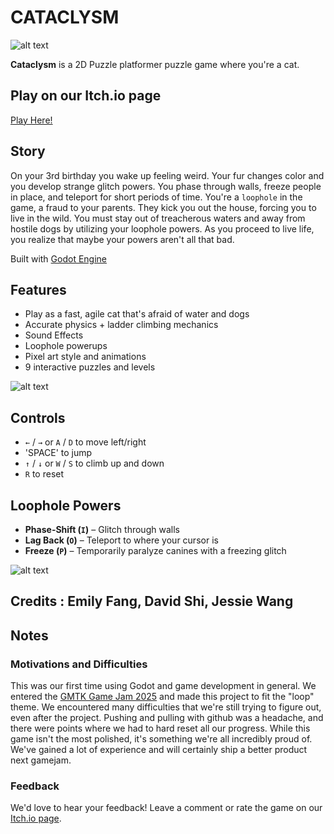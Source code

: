 # CATACLYSM
![alt text](<Screenshot 2025-08-04 at 1.10.59 AM.png>)

**Cataclysm** is a 2D Puzzle platformer puzzle game where you're a cat. 

## Play on our Itch.io page
[Play Here!](https://emilyxfang.itch.io/cataclysm/)

## Story

On your 3rd birthday you wake up feeling weird. Your fur changes color and you develop strange glitch powers. You phase through walls, freeze people in place, and teleport for short periods of time. You're a `loophole` in the game, a fraud to your parents. They kick you out the house, forcing you to live in the wild. You must stay out of treacherous waters and away from hostile dogs by utilizing your loophole powers. As you proceed to live life, you realize that maybe your powers aren't all that bad.

Built with [Godot Engine](https://godotengine.org/)

## Features
- Play as a fast, agile cat that's afraid of water and dogs
- Accurate physics + ladder climbing mechanics
- Sound Effects
- Loophole powerups
- Pixel art style and animations
- 9 interactive puzzles and levels

![alt text](<Screenshot 2025-08-04 at 1.12.59 AM.png>)

## Controls
- `←` / `→` or `A` / `D` to move left/right
- 'SPACE' to jump
- `↑` / `↓` or `W` / `S` to climb up and down
- `R` to reset

## Loophole Powers
- **Phase-Shift (`I`)** – Glitch through walls 
- **Lag Back (`O`)** – Teleport to where your cursor is
- **Freeze (`P`)** – Temporarily paralyze canines with a freezing glitch

![alt text](<Screenshot 2025-08-04 at 1.11.15 AM.png>)

## Credits : Emily Fang, David Shi, Jessie Wang

## Notes

### Motivations and Difficulties
This was our first time using Godot and game development in general. We entered the [GMTK Game Jam 2025](https://itch.io/jam/gmtk-2025/) and made this project to fit the "loop" theme. We encountered many difficulties that we're still trying to figure out, even after the project. Pushing and pulling with github was a headache, and there were points where we had to hard reset all our progress. While this game isn't the most polished, it's something we're all incredibly proud of. We've gained a lot of experience and will certainly ship a better product next gamejam.
### Feedback
We'd love to hear your feedback! Leave a comment or rate the game on our [Itch.io page](https://emilyxfang.itch.io/cataclysm/).